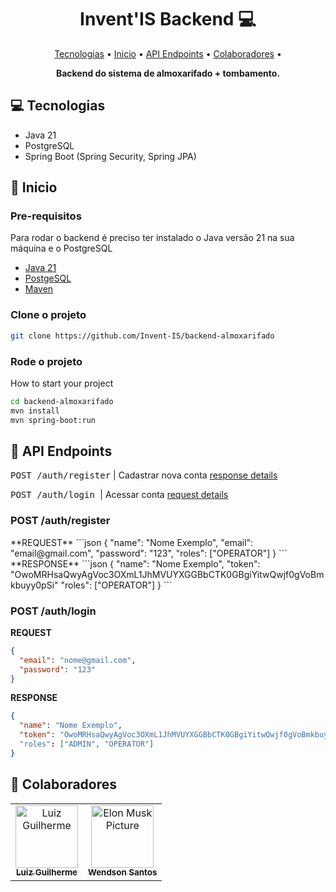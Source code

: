 <h1 align="center" style="font-weight: bold;">Invent'IS Backend 💻</h1>

<p align="center">
 <a href="#tech">Tecnologias</a> • 
 <a href="#started">Inicio</a> • 
  <a href="#routes">API Endpoints</a> •
 <a href="#colab">Colaboradores</a> •
</p>

<p align="center">
    <b>Backend do sistema de almoxarifado + tombamento.</b>
</p>

<h2 id="technologies">💻 Tecnologias</h2>

- Java 21
- PostgreSQL
- Spring Boot (Spring Security, Spring JPA)

<h2 id="started">🚀 Inicio</h2>



<h3>Pre-requisitos</h3>

Para rodar o backend é preciso ter instalado o Java versão 21 na sua máquina e o PostgreSQL

- [Java 21](https://www.oracle.com/br/java/technologies/downloads/)
- [PostgeSQL](https://www.postgresql.org/download/)
- [Maven](https://maven.apache.org/download.cgi)

<h3>Clone o projeto</h3>

```bash
git clone https://github.com/Invent-IS/backend-almoxarifado
```

<h3>Rode o projeto</h3>

How to start your project

```bash
cd backend-almoxarifado
mvn install
mvn spring-boot:run
```

<h2 id="routes">📍 API Endpoints</h2>

<kbd>POST /auth/register</kbd>     | Cadastrar nova conta [response details](#get-auth-detail)

<kbd>POST /auth/login </kbd>     | Acessar conta [request details](#post-auth-detail)

<h3 id="get-auth-detail">POST /auth/register</h3>
**REQUEST**
```json
{
  "name": "Nome Exemplo",
  "email": "email@gmail.com",
  "password": "123",
  "roles": ["OPERATOR"]
}
```
**RESPONSE**
```json
{
  "name": "Nome Exemplo",
  "token": "OwoMRHsaQwyAgVoc3OXmL1JhMVUYXGGBbCTK0GBgiYitwQwjf0gVoBmkbuyy0pSi"
  "roles": ["OPERATOR"]
}
```


<h3 id="post-auth-detail">POST /auth/login</h3>

**REQUEST**
```json
{
  "email": "nome@gmail.com",
  "password": "123"
}
```

**RESPONSE**
```json
{
  "name": "Nome Exemplo",
  "token": "OwoMRHsaQwyAgVoc3OXmL1JhMVUYXGGBbCTK0GBgiYitwQwjf0gVoBmkbuyy0pSi"
  "roles": ["ADMIN", "OPERATOR"]
}
```

<h2 id="colab">🤝 Colaboradores</h2>


<table>
  <tr>
    <td align="center">
      <a href="#">
        <img src="https://avatars.githubusercontent.com/u/88911920?v=4" width="100px;" alt="Luiz Guilherme"/><br>
        <sub>
          <b>Luiz Guilherme</b>
        </sub>
      </a>
    </td>
    <td align="center">
      <a href="#">
        <img src="https://avatars.githubusercontent.com/u/136597180?v=4" width="100px;" alt="Elon Musk Picture"/><br>
        <sub>
          <b>Wendson Santos</b>
        </sub>
      </a>
    </td>
  </tr>
</table>